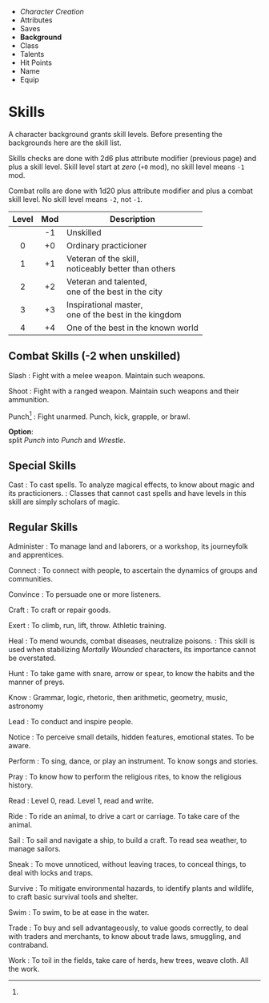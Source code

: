 
<!-- .margin.compass -->
* _Character Creation_
* Attributes
* Saves
* **Background**
* Class
* Talents
* Hit Points
* Name
* Equip


# Skills

<!-- <div.two-columns> -->
<!-- <div.left-column> -->

A character background grants skill levels. Before presenting the backgrounds here are the skill list.

Skills checks are done with 2d6 plus attribute modifier (previous page) and plus a skill level. Skill level start at _zero_ (`+0` mod), no skill level means `-1` mod.

Combat rolls are done with 1d20 plus attribute modifier and plus a combat skill level. No skill level means `-2`, not `-1`.

<!-- .skill-levels -->
| Level | Mod | Description                                              |
|:-----:|:---:|----------------------------------------------------------|
|       |  -1 | Unskilled                                                |
|  0    |  +0 | Ordinary practicioner                                    |
|  1    |  +1 | Veteran of the skill,<br/>noticeably better than others  |
|  2    |  +2 | Veteran and talented,<br/>one of the best in the city    |
|  3    |  +3 | Inspirational master,<br/>one of the best in the kingdom |
|  4    |  +4 | One of the best in the known world                       |

## Combat Skills <span class="unskilled">(-2 when unskilled)</span>

Slash
: Fight with a melee weapon. Maintain such weapons.

Shoot
: Fight with a ranged weapon. Maintain such weapons and their ammunition.

Punch[^1]
: Fight unarmed. Punch, kick, grapple, or brawl.

[^1]:
  **Option**:<br/>split _Punch_ into _Punch_ and _Wrestle_.


## Special Skills

Cast
: To cast spells. To analyze magical effects, to know about magic and its practicioners.
: Classes that cannot cast spells and have levels in this skill are simply scholars of magic.

<!-- </div.left-column> -->
<!-- <div.right-column> -->

## Regular Skills

Administer
: To manage land and laborers, or a workshop, its journeyfolk and apprentices.

Connect
: To connect with people, to ascertain the dynamics of groups and communities.

Convince
: To persuade one or more listeners.

Craft
: To craft or repair goods.

Exert
: To climb, run, lift, throw. Athletic training.

Heal
: To mend wounds, combat diseases, neutralize poisons.
: This skill is used when stabilizing _Mortally Wounded_ characters, its importance cannot be overstated.

Hunt
: To take game with snare, arrow or spear, to know the habits and the manner of preys.

Know
: Grammar, logic, rhetoric, then arithmetic, geometry, music, astronomy

Lead
: To conduct and inspire people.

Notice
: To perceive small details, hidden features, emotional states. To be aware.

Perform
: To sing, dance, or play an instrument. To know songs and stories.

Pray
: To know how to perform the religious rites, to know the religious history.

Read
: Level 0, read. Level 1, read and write.

Ride
: To ride an animal, to drive a cart or carriage. To take care of the animal.

Sail
: To sail and navigate a ship, to build a craft. To read sea weather, to manage sailors.

Sneak
: To move unnoticed, without leaving traces, to conceal things, to deal with locks and traps.

Survive
: To mitigate environmental hazards, to identify plants and wildlife, to craft basic survival tools and shelter.

Swim
: To swim, to be at ease in the water.

Trade
: To buy and sell advantageously, to value goods correctly, to deal with traders and merchants, to know about trade laws, smuggling, and contraband.

Work
: To toil in the fields, take care of herds, hew trees, weave cloth. All the work.

<!-- </div.right-column> -->
<!-- </div.two-columns> -->

